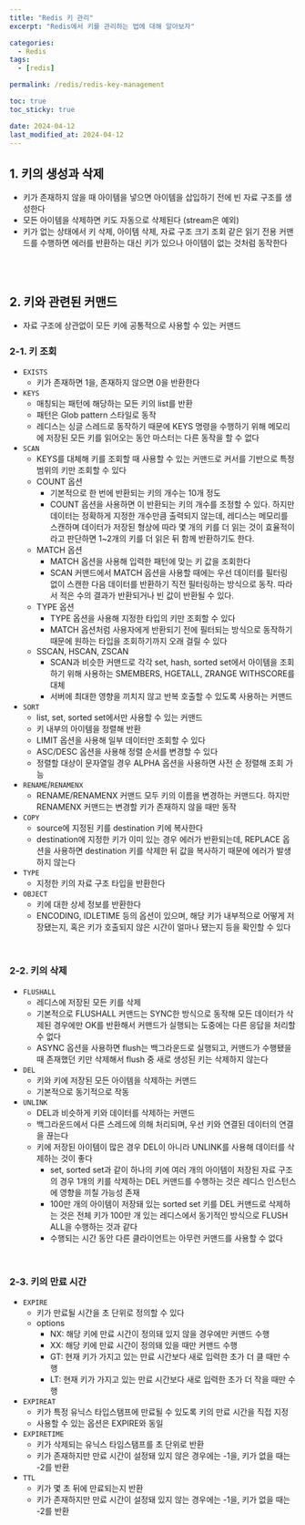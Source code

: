 ```yaml
---
title: "Redis 키 관리"
excerpt: "Redis에서 키를 관리하는 법에 대해 알아보자"

categories:
  - Redis
tags:
  - [redis]

permalink: /redis/redis-key-management

toc: true
toc_sticky: true

date: 2024-04-12
last_modified_at: 2024-04-12
---
```


## 1. 키의 생성과 삭제
- 키가 존재하지 않을 때 아이템을 넣으면 아이템을 삽입하기 전에 빈 자료 구조를 생성한다
- 모든 아이템을 삭제하면 키도 자동으로 삭제된다 (stream은 예외)
- 키가 없는 상태에서 키 삭제, 아이템 삭제, 자료 구조 크기 조회 같은 읽기 전용 커맨드를 수행하면 에러를 반환하는 대신 키가 있으나 아이템이 없는 것처럼 동작한다

<br>
<br>

## 2. 키와 관련된 커맨드
- 자료 구조에 상관없이 모든 키에 공통적으로 사용할 수 있는 커맨드

### 2-1. 키 조회
- `EXISTS`
  - 키가 존재하면 1을, 존재하지 않으면 0을 반환한다
- `KEYS`
  - 매칭되는 패턴에 해당하는 모든 키의 list를 반환
  - 패턴은 Glob pattern 스타일로 동작
  - 레디스는 싱글 스레드로 동작하기 때문에 KEYS 명령을 수행하기 위해 메모리에 저장된 모든 키를 읽어오는 동안 마스터는 다른 동작을 할 수 없다
- `SCAN`
  - KEYS를 대체해 키를 조회할 때 사용할 수 있는 커맨드로 커서를 기반으로 특정 범위의 키만 조회할 수 있다
  - COUNT 옵션
    - 기본적으로 한 번에 반환되는 키의 개수는 10개 정도
    - COUNT 옵션을 사용하면 이 반환되는 키의 개수를 조정할 수 있다. 하지만 데이터는 정확하게 지정한 개수만큼 출력되지 않는데, 레디스는 메모리를 스캔하며 데이터가 저장된 형상에 따라 몇 개의 키를 더 읽는 것이 효율적이라고 판단하면 1~2개의 키를 더 읽은 뒤 함께 반환하기도 한다.
  - MATCH 옵션
    - MATCH 옵션을 사용해 입력한 패턴에 맞는 키 값을 조회한다
    - SCAN 커맨드에서 MATCH 옵션을 사용할 때에는 우선 데이터를 필터링 없이 스캔한 다음 데이터를 반환하기 직전 필터링하는 방식으로 동작. 따라서 적은 수의 결과가 반환되거나 빈 값이 반환될 수 있다.
  - TYPE 옵션
    - TYPE 옵션을 사용해 지정한 타입의 키만 조회할 수 있다
    - MATCH 옵션처럼 사용자에게 반환되기 전에 필터되는 방식으로 동작하기 때문에 원하는 타입을 조회하기까지 오래 걸릴 수 있다
  - SSCAN, HSCAN, ZSCAN
    - SCAN과 비슷한 커맨드로 각각 set, hash, sorted set에서 아이템을 조회하기 위해 사용하는 SMEMBERS, HGETALL, ZRANGE WITHSCORE를 대체
    - 서버에 최대한 영향을 끼치지 않고 반복 호출할 수 있도록 사용하는 커맨드
- `SORT`
  - list, set, sorted set에서만 사용할 수 있는 커맨드
  - 키 내부의 아이템을 정렬해 반환
  - LIMIT 옵션을 사용해 일부 데이터만 조회할 수 있다
  - ASC/DESC 옵션을 사용해 정렬 순서를 변경할 수 있다
  - 정렬할 대상이 문자열일 경우 ALPHA 옵션을 사용하면 사전 순 정렬해 조회 가능
- `RENAME`/`RENAMENX`
  - RENAME/RENAMENX 커맨드 모두 키의 이름을 변경하는 커맨드다. 하지만 RENAMENX 커맨드는 변경할 키가 존재하지 않을 때만 동작
- `COPY`
  - source에 지정된 키를 destination 키에 복사한다
  - destination에 지정한 키가 이미 있는 경우 에러가 반환되는데, REPLACE 옵션을 사용하면 destination 키를 삭제한 뒤 값을 복사하기 때문에 에러가 발생하지 않는다
- `TYPE`
  - 지정한 키의 자료 구조 타입을 반환한다
- `OBJECT`
  - 키에 대한 상세 정보를 반환한다
  - ENCODING, IDLETIME 등의 옵션이 있으며, 해당 키가 내부적으로 어떻게 저장됐는지, 혹은 키가 호출되지 않은 시간이 얼마나 됐는지 등을 확인할 수 있다

<br>

### 2-2. 키의 삭제
- `FLUSHALL`
  - 레디스에 저장된 모든 키를 삭제
  - 기본적으로 FLUSHALL 커맨드는 SYNC한 방식으로 동작해 모든 데이터가 삭제된 경우에만 OK를 반환해서 커맨드가 실행되는 도중에는 다른 응답을 처리할 수 없다
  - ASYNC 옵션을 사용하면 flush는 백그라운드로 실행되고, 커맨드가 수행됐을 때 존재했던 키만 삭제해서 flush 중 새로 생성된 키는 삭제하지 않는다
- `DEL`
  - 키와 키에 저장된 모든 아이템을 삭제하는 커맨드
  - 기본적으로 동기적으로 작동
- `UNLINK`
  - DEL과 비슷하게 키와 데이터를 삭제하는 커맨드
  - 백그라운드에서 다른 스레드에 의해 처리되며, 우선 키와 연결된 데이터의 연결을 끊는다
  - 키에 저장된 아이템이 많은 경우 DEL이 아니라 UNLINK를 사용해 데이터를 삭제하는 것이 좋다
    - set, sorted set과 같이 하나의 키에 여러 개의 아이템이 저장된 자료 구조의 경우 1개의 키를 삭제하는 DEL 커맨드를 수행하는 것은 레디스 인스턴스에 영향을 끼칠 가능성 존재
    - 100만 개의 아이템이 저장돼 있는 sorted set 키를 DEL 커맨드로 삭제하는 것은 전체 키가 100만 개 있는 레디스에서 동기적인 방식으로 FLUSH ALL을 수행하는 것과 같다
    - 수행되는 시간 동안 다른 클라이언트는 아무런 커맨드를 사용할 수 없다

<br>

### 2-3. 키의 만료 시간
- `EXPIRE`
  - 키가 만료될 시간을 초 단위로 정의할 수 있다
  - options
    - NX: 해당 키에 만료 시간이 정의돼 있지 않을 경우에만 커맨드 수행
    - XX: 해당 키에 만료 시간이 정의돼 있을 때만 커맨드 수행
    - GT: 현재 키가 가지고 있는 만료 시간보다 새로 입력한 초가 더 클 때만 수행
    - LT: 현재 키가 가지고 있는 만료 시간보다 새로 입력한 초가 더 작을 때만 수행
- `EXPIREAT`
  - 키가 특정 유닉스 타입스탬프에 만료될 수 있도록 키의 만료 시간을 직접 지정
  - 사용할 수 있는 옵션은 EXPIRE와 동일
- `EXPIRETIME`
  - 키가 삭제되는 유닉스 타임스탬프를 초 단위로 반환
  - 키가 존재하지만 만료 시간이 설정돼 있지 않은 경우에는 -1을, 키가 없을 때는 -2를 반환
- `TTL`
  - 키가 몇 초 뒤에 만료되는지 반환
  - 키가 존재하지만 만료 시간이 설정돼 있지 않는 경우에는 -1을, 키가 없을 때는 -2를 반환